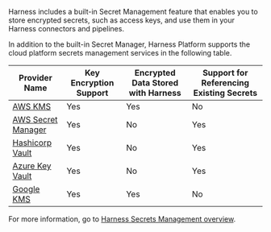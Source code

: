 Harness includes a built-in Secret Management feature that enables you to store encrypted secrets, such as access keys, and use them in your Harness connectors and pipelines.

In addition to the built-in Secret Manager, Harness Platform supports the cloud platform secrets management services in the following table.

| Provider Name                                                               | Key Encryption Support | Encrypted Data Stored with Harness | Support for Referencing Existing Secrets |
| --------------------------------------------------------------------------- | ---------------------- | ------------------------------------ | ---------------------------------------- |
| [AWS KMS](/docs/platform/secrets/secrets-management/add-an-aws-kms-secrets-manager)       | Yes                    | Yes                                  | No                                       |
| [AWS Secret Manager](/docs/platform/secrets/secrets-management/add-an-aws-secret-manager) | Yes                    | No                                   | Yes                                      |
| [Hashicorp Vault](/docs/platform/secrets/secrets-management/add-hashicorp-vault)         | Yes                    | No                                   | Yes                                      |
| [Azure Key Vault](/docs/platform/secrets/secrets-management/azure-key-vault)              | Yes                    | No                                   | Yes                                      |
| [Google KMS](/docs/platform/secrets/secrets-management/add-google-kms-secrets-manager)   | Yes                    | Yes                                  | No                                       |

For more information, go to [Harness Secrets Management overview](/docs/platform/secrets/secrets-management/add-an-aws-kms-secrets-manager).